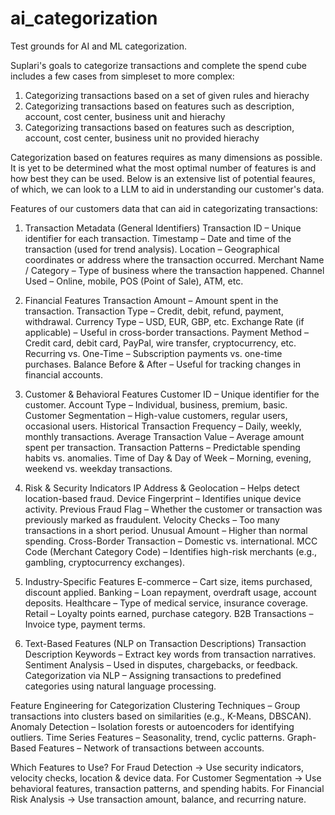 # ai_categorization
Test grounds for AI and ML categorization.

Suplari's goals to categorize transactions and complete the spend cube includes a few cases from simpleset to more complex:

1. Categorizing transactions based on a set of given rules and hierachy
2.  Categorizing transactions based on features such as description, account, cost center, business unit and hierachy
3.  Categorizing transactions based on features such as description, account, cost center, business unit no provided hierachy

Categorization based on features requires as many dimensions as possible. It is yet to be determined what the most optimal number of features is and how best they can be used. Below is an extensive list of potential feaures, of which, we can look to a LLM to aid in understanding our customer's data.


Features of our customers data that can aid in categorizating transactions:

1. Transaction Metadata (General Identifiers)
Transaction ID – Unique identifier for each transaction.
Timestamp – Date and time of the transaction (used for trend analysis).
Location – Geographical coordinates or address where the transaction occurred.
Merchant Name / Category – Type of business where the transaction happened.
Channel Used – Online, mobile, POS (Point of Sale), ATM, etc.

2. Financial Features
Transaction Amount – Amount spent in the transaction.
Transaction Type – Credit, debit, refund, payment, withdrawal.
Currency Type – USD, EUR, GBP, etc.
Exchange Rate (if applicable) – Useful in cross-border transactions.
Payment Method – Credit card, debit card, PayPal, wire transfer, cryptocurrency, etc.
Recurring vs. One-Time – Subscription payments vs. one-time purchases.
Balance Before & After – Useful for tracking changes in financial accounts.

3. Customer & Behavioral Features
Customer ID – Unique identifier for the customer.
Account Type – Individual, business, premium, basic.
Customer Segmentation – High-value customers, regular users, occasional users.
Historical Transaction Frequency – Daily, weekly, monthly transactions.
Average Transaction Value – Average amount spent per transaction.
Transaction Patterns – Predictable spending habits vs. anomalies.
Time of Day & Day of Week – Morning, evening, weekend vs. weekday transactions.

4. Risk & Security Indicators
IP Address & Geolocation – Helps detect location-based fraud.
Device Fingerprint – Identifies unique device activity.
Previous Fraud Flag – Whether the customer or transaction was previously marked as fraudulent.
Velocity Checks – Too many transactions in a short period.
Unusual Amount – Higher than normal spending.
Cross-Border Transaction – Domestic vs. international.
MCC Code (Merchant Category Code) – Identifies high-risk merchants (e.g., gambling, cryptocurrency exchanges).

5. Industry-Specific Features
E-commerce – Cart size, items purchased, discount applied.
Banking – Loan repayment, overdraft usage, account deposits.
Healthcare – Type of medical service, insurance coverage.
Retail – Loyalty points earned, purchase category.
B2B Transactions – Invoice type, payment terms.

6. Text-Based Features (NLP on Transaction Descriptions)
Transaction Description Keywords – Extract key words from transaction narratives.
Sentiment Analysis – Used in disputes, chargebacks, or feedback.
Categorization via NLP – Assigning transactions to predefined categories using natural language processing.

Feature Engineering for Categorization
Clustering Techniques – Group transactions into clusters based on similarities (e.g., K-Means, DBSCAN).
Anomaly Detection – Isolation forests or autoencoders for identifying outliers.
Time Series Features – Seasonality, trend, cyclic patterns.
Graph-Based Features – Network of transactions between accounts.

Which Features to Use?
For Fraud Detection → Use security indicators, velocity checks, location & device data.
For Customer Segmentation → Use behavioral features, transaction patterns, and spending habits.
For Financial Risk Analysis → Use transaction amount, balance, and recurring nature.
